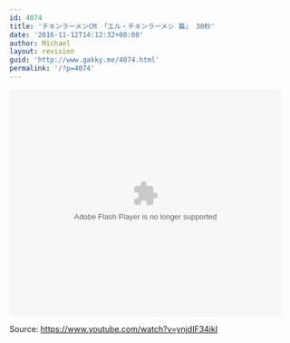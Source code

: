 ```yaml
---
id: 4074
title: 'チキンラーメンCM 「エル・チキンラーメシ 篇」 30秒'
date: '2016-11-12T14:12:32+08:00'
author: Michael
layout: revision
guid: 'http://www.gakky.me/4074.html'
permalink: '/?p=4074'
---
```


<embed height="400" src="http://www.tudou.com/v/BApUX5Du7SU/&bid=05&rpid=51229674&resourceId=51229674_05_05_99/v.swf" type="application/x-shockwave-flash" width="480"></embed>

Source: <https://www.youtube.com/watch?v=ynjdIF34ikI>